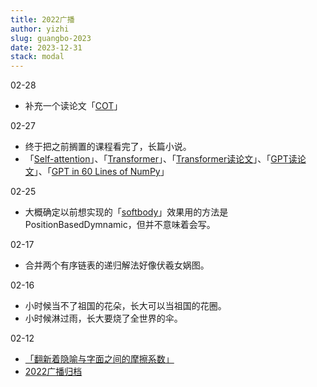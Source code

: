 ```yaml
---
title: 2022广播
author: yizhi
slug: guangbo-2023
date: 2023-12-31 
stack: modal
---
```

02-28
- 补充一个读论文「[COT](https://www.bilibili.com/video/BV1t8411e7Ug/)」

02-27
- 终于把之前搁置的课程看完了，长篇小说。
- 「[Self-attention](https://www.youtube.com/watch?v=hYdO9CscNes)」、「[Transformer](https://www.youtube.com/watch?v=n9TlOhRjYoc)」、「[Transformer读论文](https://www.bilibili.com/video/BV1pu411o7BE)」、「[GPT读论文](https://www.bilibili.com/video/BV1AF411b7xQ/)」、「[GPT in 60 Lines of NumPy](https://jaykmody.com/blog/gpt-from-scratch/)」

02-25
- 大概确定以前想实现的「[softbody](https://twitter.com/JuhaniHalkomaki/status/1626327846032404480)」效果用的方法是PositionBasedDymnamic，但并不意味着会写。

02-17
- 合并两个有序链表的递归解法好像伏羲女娲图。

02-16
- 小时候当不了祖国的花朵，长大可以当祖国的花圈。
- 小时候淋过雨，长大要烧了全世界的伞。

02-12
- [「翻新着隐喻与字面之间的摩擦系数」](https://book.douban.com/review/6132267/)
- [2022广播归档](./douban/guangbo-2022)


